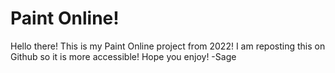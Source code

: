 # Paint Online!

Hello there! This is my Paint Online project from 2022! I am reposting this on Github so it is more accessible! Hope you enjoy! -Sage
